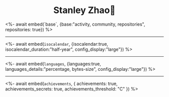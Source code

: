 <p align="center">
    <h1 align="center">Stanley Zhao🚀</h1>
</p>
<%- await embed(`base`, {base:"activity, community, repositories", repositories: true}) %>

___

<%- await embed(`isocalendar`, {isocalendar:true, isocalendar_duration:"half-year", config_display:"large"}) %>

___

<%- await embed(`languages`, {languages:true, languages_details:"percentage, bytes-size", config_display:"large"}) %>

___

<%- await embed(`achievements`, { achievements: true, achievements_secrets: true, achievements_threshold: "C" }) %>
